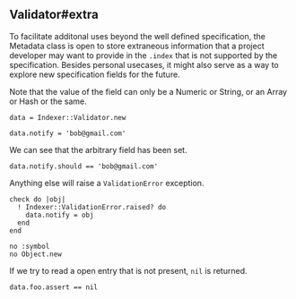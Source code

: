 ## Validator#extra

To facilitate additonal uses beyond the well defined specification,
the Metadata class is open to store extraneous information that
a project developer may want to provide in the `.index` that is
not supported by the specification. Besides personal usecases,
it might also serve as a way to explore new specification fields
for the future. 

Note that the value of the field can only be a Numeric or String,
or an Array or Hash or the same.

    data = Indexer::Validator.new

    data.notify = 'bob@gmail.com'

We can see that the arbitrary field has been set.

    data.notify.should == 'bob@gmail.com'

Anything else will raise a `ValidationError` exception.

    check do |obj|
      ! Indexer::ValidationError.raised? do
        data.notify = obj
      end
    end

    no :symbol
    no Object.new

If we try to read a open entry that is not present, `nil` is returned.

    data.foo.assert == nil

